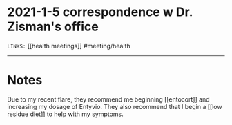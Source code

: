 # 2021-1-5 correspondence w Dr. Zisman's office 
`LINKS:` [[health meetings]]
#meeting/health

---
# Notes
Due to my recent flare, they recommend me beginning [[entocort]] and increasing my dosage of Entyvio. They also recommend that I begin a [[low residue diet]] to help with my symptoms.